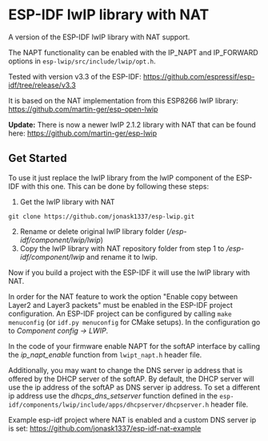 # ESP-IDF lwIP library with NAT 

A version of the ESP-IDF lwIP library with NAT support.

The NAPT functionality can be enabled with the IP_NAPT and IP_FORWARD options in `esp-lwip/src/include/lwip/opt.h`.

Tested with version v3.3 of the ESP-IDF: https://github.com/espressif/esp-idf/tree/release/v3.3

It is based on the NAT implementation from this ESP8266 lwIP library: https://github.com/martin-ger/esp-open-lwip

**Update:** There is now a newer lwIP 2.1.2 library with NAT that can be found here: https://github.com/martin-ger/esp-lwip

## Get Started
To use it just replace the lwIP library from the lwIP component of the ESP-IDF with this one.
This can be done by following these steps:
1. Get the lwIP library with NAT

`git clone https://github.com/jonask1337/esp-lwip.git`

2. Rename or delete original lwIP library folder (*/esp-idf/component/lwip/lwip*)
3. Copy the lwIP library with NAT repository folder from step 1 to */esp-idf/component/lwip* and rename it to lwip.

Now if you build a project with the ESP-IDF it will use the lwIP library with NAT. 

In order for the NAT feature to work the option "Enable copy between Layer2 and Layer3 packets" must be enabled in the ESP-IDF project configuration.
An ESP-IDF project can be configured by calling `make menuconfig` (or `idf.py menuconfig` for CMake setups). In the configuration go to *Component config -> LWIP*.

In the code of your firmware enable NAPT for the softAP interface by calling the *ip_napt_enable* function from `lwipt_napt.h` header file.

Additionally, you may want to change the DNS server ip address that is offered by the DHCP server of the softAP. By default, the DHCP server will use the ip address of the softAP as DNS server ip address.
To set a different ip address use the *dhcps_dns_setserver* function defined in the `esp-idf/components/lwip/include/apps/dhcpserver/dhcpserver.h` header file.

Example esp-idf project where NAT is enabled and a custom DNS server ip is set: https://github.com/jonask1337/esp-idf-nat-example
